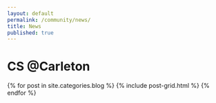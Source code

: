```yaml
---
layout: default
permalink: /community/news/
title: News
published: true
---
```


<div class='content-wrap'>
	<h1>CS @Carleton</h1>
	<div class="tiles">
	{% for post in site.categories.blog %}
  		{% include post-grid.html %}
	{% endfor %}
	</div>
</div>

